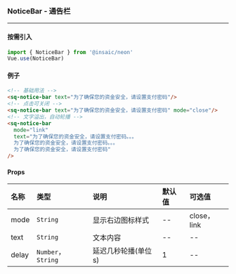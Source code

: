 ### NoticeBar - 通告栏

---
#### 按需引入

```js
import { NoticeBar } from '@insaic/neon'
Vue.use(NoticeBar)
```

#### 例子
```html
<!-- 基础用法 -->
<sq-notice-bar text="为了确保您的资金安全，请设置支付密码"/>
<!-- 点击可关闭 -->
<sq-notice-bar text="为了确保您的资金安全，请设置支付密码" mode="close"/>
<!-- 文字溢出，自动轮播 -->
<sq-notice-bar
  mode="link"
  text="为了确保您的资金安全，请设置支付密码。。。
  为了确保您的资金安全，请设置支付密码。。。
  为了确保您的资金安全，请设置支付密码"
/>
```

#### Props
 名称   | 类型                | 说明               | 默认值    | 可选值
:------|:---------           |:--------           |:------- |:------
 mode  | `String`            | 显示右边图标样式     |    --    | close，link
 text  | `String`            | 文本内容            |    --    | --
 delay | `Number`，`String`  | 延迟几秒轮播(单位s)  |    1     | --